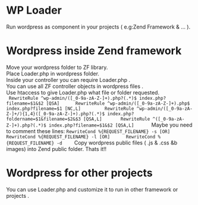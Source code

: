 
# WP Loader

Run wordpress as component in your projects ( e.g:Zend Framework & ... ). 
 
# Wordpress inside Zend framework 
Move your wordpress folder to ZF library.    
Place Loader.php in wordpress folder.        
Inside your controller you can require Loader.php .     
You can use all ZF controller objects in wordpress files .    
Use htaccess to give Loader.php what file or folder requested.   
` 
RewriteRule ^wp-admin/([_0-9a-zA-Z-]+).php?(.*)$ index.php?filename=$1&$2 [QSA]     
RewriteRule ^wp-admin/([_0-9a-zA-Z-]+).php$ index.php?filename=$1 [NC,L]        
RewriteRule ^wp-admin/([_0-9a-zA-Z-]+/){1,4}([_0-9a-zA-Z-]+).php?(.*)$ index.php?foldername=$1&filename=$2&$3 [QSA,L]      
RewriteRule ^([_0-9a-zA-Z-]+).php?(.*)$ index.php?filename=$1&$2 [QSA,L]      
`
Maybe you need to comment these lines:
`
RewriteCond %{REQUEST_FILENAME} -s [OR]     
RewriteCond %{REQUEST_FILENAME} -l [OR]     
RewriteCond %{REQUEST_FILENAME} -d    
`
Copy wordpress public files ( .js & .css &b images) into Zend public folder.
Thats it!!

# Wordpress for other projects
You can use Loader.php and customize it to run in other framework or projects . 
